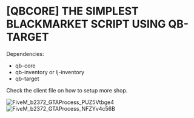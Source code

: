 # [QBCORE] THE SIMPLEST BLACKMARKET SCRIPT USING QB-TARGET
Dependencies:
- qb-core 
- qb-inventory or lj-inventory
- qb-target

Check the client file on how to setup more shop.

![FiveM_b2372_GTAProcess_PUZ5Vtbge4](https://user-images.githubusercontent.com/98983638/155898179-d8cec113-3139-4e1b-9165-9c923473a3bb.jpg)
![FiveM_b2372_GTAProcess_NFZYv4c56B](https://user-images.githubusercontent.com/98983638/155898200-07ef4b0f-deef-4acd-be0d-e0e465a67d12.jpg)
